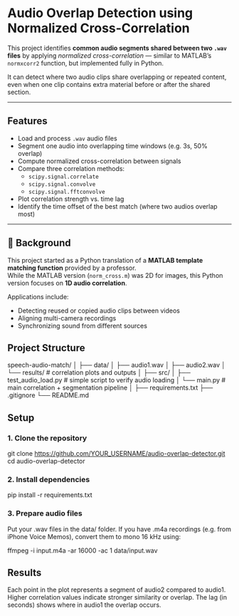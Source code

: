 # Audio Overlap Detection using Normalized Cross-Correlation

This project identifies **common audio segments shared between two `.wav` files** by applying *normalized cross-correlation* — similar to MATLAB’s `normxcorr2` function, but implemented fully in Python.

It can detect where two audio clips share overlapping or repeated content, even when one clip contains extra material before or after the shared section.

---

## Features

- Load and process `.wav` audio files
- Segment one audio into overlapping time windows (e.g. 3s, 50% overlap)
- Compute normalized cross-correlation between signals
- Compare three correlation methods:
  - `scipy.signal.correlate`
  - `scipy.signal.convolve`
  - `scipy.signal.fftconvolve`
- Plot correlation strength vs. time lag
- Identify the time offset of the best match (where two audios overlap most)

---

## 🧠 Background

This project started as a Python translation of a **MATLAB template matching function** provided by a professor.  
While the MATLAB version (`norm_cross.m`) was 2D for images, this Python version focuses on **1D audio correlation**.

Applications include:
- Detecting reused or copied audio clips between videos  
- Aligning multi-camera recordings  
- Synchronizing sound from different sources

## Project Structure
speech-audio-match/
│
├── data/
│ ├── audio1.wav
│ ├── audio2.wav
│ └── results/ # correlation plots and outputs
│
├── src/
│ ├── test_audio_load.py # simple script to verify audio loading
│ └── main.py # main correlation + segmentation pipeline
│
├── requirements.txt
├── .gitignore
└── README.md

## Setup

### 1. Clone the repository

git clone https://github.com/YOUR_USERNAME/audio-overlap-detector.git
cd audio-overlap-detector


### 2. Install dependencies

pip install -r requirements.txt


### 3. Prepare audio files

Put your .wav files in the data/ folder.
If you have .m4a recordings (e.g. from iPhone Voice Memos), convert them to mono 16 kHz using:

ffmpeg -i input.m4a -ar 16000 -ac 1 data/input.wav

## Results

Each point in the plot represents a segment of audio2 compared to audio1.
Higher correlation values indicate stronger similarity or overlap.
The lag (in seconds) shows where in audio1 the overlap occurs.